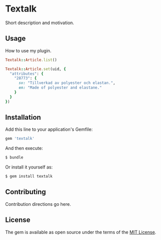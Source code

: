 # Textalk
Short description and motivation.

## Usage
How to use my plugin.

```ruby
Textalk::Article.list()
```

```ruby
Textalk::Article.set(uid, {
  "attributes": {
    "28773": {
      sv: "Tillverkad av polyester och elastan.",
      en: "Made of polyester and elastane."
    }
  }
})
```

## Installation
Add this line to your application's Gemfile:

```ruby
gem 'textalk'
```

And then execute:
```bash
$ bundle
```

Or install it yourself as:
```bash
$ gem install textalk
```

## Contributing
Contribution directions go here.

## License
The gem is available as open source under the terms of the [MIT License](http://opensource.org/licenses/MIT).
